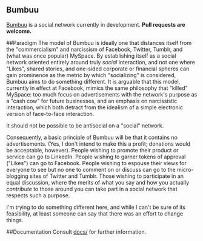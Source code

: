 Bumbuu
--------------------------------

[Bumbuu](http://bumbuu.com) is a social network currently in development. **Pull requests are welcome.**

##Paradigm
The model of Bumbuu is ideally one that distances itself from the "commercialism" and narcissism of Facebook, Twitter, Tumblr, and (what was once popular) MySpace. By establishing itself as a social network oriented entirely around truly *social* interaction, and not one where "Likes", shared stories, and one-sided corporate or financial spheres can gain prominence as the metric by which "socializing" is considered, Bumbuu aims to do something different. It is arguable that this model, currently in effect at Facebook, mimics the same philosophy that "killed" MySpace: too much focus on advertisements with the network's purpose as a "cash cow" for future businesses, and an emphasis on narcissistic interaction, which both detract from the idealism of a simple electronic version of face-to-face interaction.


It should not be possible to be antisocial on a "social" network.


Consequently, a basic principle of Bumbuu will be that it contains no advertisements. (Yes, I don't intend to make this a profit; donations would be acceptable, however). People wishing to promote their product or service can go to LinkedIn. People wishing to garner tokens of approval ("Likes") can go to Facebook. People wishing to espouse their views for everyone to see but no one to comment on or discuss can go to the micro-blogging sites of Twitter and Tumblr. Those wishing to participate in an equal discussion, where the merits of what you say and how you actually *contribute* to those around you can take part in a social network that respects such a purpose.


I'm trying to do something different here, and while I can't be sure of its feasibility, at least someone can say that there was an effort to change things.

##Documentation
Consult [docs/](docs/) for further information.
